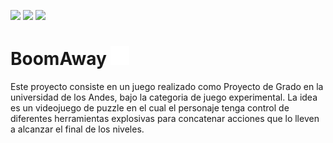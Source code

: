![](https://img.shields.io/badge/Tecnologia-C#-blueviolet)
![](https://img.shields.io/badge/Motor-Unity-lightgrey)
![](https://img.shields.io/badge/Plataforma-PC-blue)

# BoomAway <img src="https://raw.githubusercontent.com/pardo312/BoomAway/master/boomGif.gif" width="30px">

Este proyecto consiste en un juego realizado como Proyecto de Grado en la universidad de los Andes, bajo la categoria de juego experimental. La idea es un videojuego de puzzle en el cual
el personaje tenga control de diferentes herramientas explosivas para concatenar acciones que lo lleven a alcanzar el final de los niveles.



